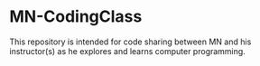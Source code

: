 # MN-CodingClass

This repository is intended for code sharing between MN and his instructor(s) as he explores and learns computer programming.
